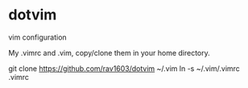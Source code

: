# dotvim
vim configuration

My .vimrc and .vim, copy/clone them in your home directory. 

git clone https://github.com/rav1603/dotvim ~/.vim
ln -s ~/.vim/.vimrc .vimrc
